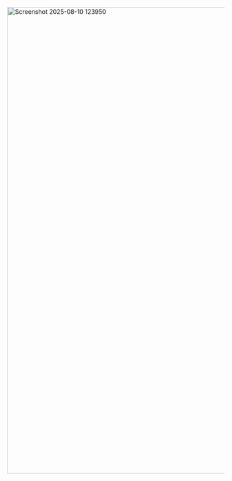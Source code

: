 <img width="1920" height="1080" alt="Screenshot 2025-08-10 123950" src="https://github.com/user-attachments/assets/b92b5ae7-aeeb-4388-ab4c-3b56c898477b" />
